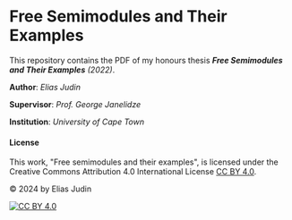 # Free Semimodules and Their Examples

This repository contains the PDF of my honours thesis ***Free Semimodules and Their Examples*** *(2022)*. 

**Author**: *Elias Judin*

**Supervisor**: *Prof. George Janelidze*

**Institution**: *University of Cape Town*

#### License
This work, "Free semimodules and their examples", is licensed under the Creative Commons Attribution 4.0 International License [CC BY 4.0](https://creativecommons.org/licenses/by/4.0/).

© 2024 by Elias Judin

[![CC BY 4.0][cc-by-image]](https://creativecommons.org/licenses/b/4.0/)

[cc-by-image]: https://i.creativecommons.org/l/by/4.0/80x15.png

